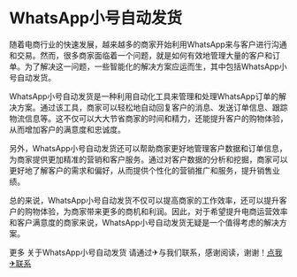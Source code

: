 # WhatsApp小号自动发货

随着电商行业的快速发展，越来越多的商家开始利用WhatsApp来与客户进行沟通和交易。然而，很多商家面临着一个问题，就是如何有效地管理大量的客户和订单。为了解决这一问题，一些智能化的解决方案应运而生，其中包括WhatsApp小号自动发货。

WhatsApp小号自动发货是一种利用自动化工具来管理和处理WhatsApp订单的解决方案。通过该工具，商家可以轻松地自动回复客户的消息、发送订单信息、跟踪物流信息等。这不仅可以大大节省商家的时间和精力，还能提升客户的购物体验，从而增加客户的满意度和忠诚度。

另外，WhatsApp小号自动发货还可以帮助商家更好地管理客户数据和订单信息，为商家提供更加精准的营销和客户服务。通过对客户数据的分析和挖掘，商家可以更好地了解客户的需求和偏好，从而提供个性化的营销推广和服务，提升销售业绩。

总的来说，WhatsApp小号自动发货不仅可以提高商家的工作效率，还可以提升客户的购物体验，为商家带来更多的商机和利润。因此，对于希望提升电商运营效率和客户满意度的商家来说，WhatsApp小号自动发货无疑是一个值得考虑的解决方案。

更多 关于WhatsApp小号自动发货 请通过✈与我们联系，感谢阅读，谢谢！[点我✈联系](https://www.k02.cc)